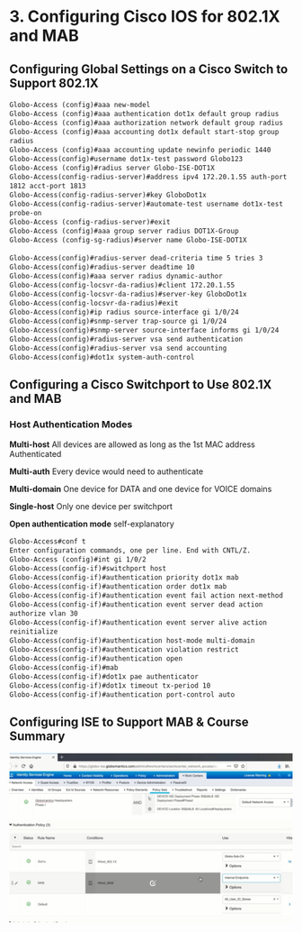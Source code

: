 # 3. Configuring Cisco IOS for 802.1X and MAB

## Configuring Global Settings on a Cisco Switch to Support 802.1X

```
Globo-Access (config)#aaa new-model
Globo-Access (config)#aaa authentication dot1x default group radius
Globo-Access (config)#aaa authorization network default group radius
Globo-Access (config)#aaa accounting dot1x default start-stop group radius
Globo-Access (config)#aaa accounting update newinfo periodic 1440
Globo-Access(config)#username dot1x-test password Globo123
Globo-Access (config)#radius server Globo-ISE-DOT1X
Globo-Access(config-radius-server)#address ipv4 172.20.1.55 auth-port 1812 acct-port 1813
Globo-Access(config-radius-server)#key GloboDot1x
Globo-Access(config-radius-server)#automate-test username dot1x-test probe-on
Globo-Access (config-radius-server)#exit
Globo-Access (config)#aaa group server radius DOT1X-Group
Globo-Access (config-sg-radius)#server name Globo-ISE-DOT1X

Globo-Access(config)#radius-server dead-criteria time 5 tries 3
Globo-Access(config)#radius-server deadtime 10
Globo-Access(config)#aaa server radius dynamic-author
Globo-Access(config-locsvr-da-radius)#client 172.20.1.55
Globo-Access(config-locsvr-da-radius)#server-key GloboDot1x
Globo-Access(config-locsvr-da-radius)#exit
Globo-Access(config)#ip radius source-interface gi 1/0/24
Globo-Access(config)#snmp-server trap-source gi 1/0/24
Globo-Access(config)#snmp-server source-interface informs gi 1/0/24
Globo-Access(config)#radius-server vsa send authentication
Globo-Access(config)#radius-server vsa send accounting
Globo-Access(config)#dot1x system-auth-control
```

## Configuring a Cisco Switchport to Use 802.1X and MAB

### Host Authentication Modes

**Multi-host**
All devices are allowed as long as the 1st MAC address Authenticated

**Multi-auth**
Every device would need to authenticate

**Multi-domain**
One device for DATA and one device for VOICE domains

**Single-host**
Only one device per switchport

**Open authentication mode**
self-explanatory

```
Globo-Access#conf t
Enter configuration commands, one per line. End with CNTL/Z.
Globo-Access (config)#int gi 1/0/2
Globo-Access(config-if)#switchport host
Globo-Access(config-if)#authentication priority dot1x mab
Globo-Access(config-if)#authentication order dot1x mab
Globo-Access(config-if)#authentication event fail action next-method
Globo-Access(config-if)#authentication event server dead action authorize vlan 30
Globo-Access(config-if)#authentication event server alive action reinitialize
Globo-Access(config-if)#authentication host-mode multi-domain
Globo-Access(config-if)#authentication violation restrict
Globo-Access(config-if)#authentication open
Globo-Access(config-if)#mab
Globo-Access(config-if)#dot1x pae authenticator
Globo-Access(config-if)#dot1x timeout tx-period 10
Globo-Access(config-if)#authentication port-control auto
```

## Configuring ISE to Support MAB & Course Summary

![MAB Authentication Policy](../../../.gitbook/assets/configuring-cisco-ios-for-802.1x-and-mab-1.png)
